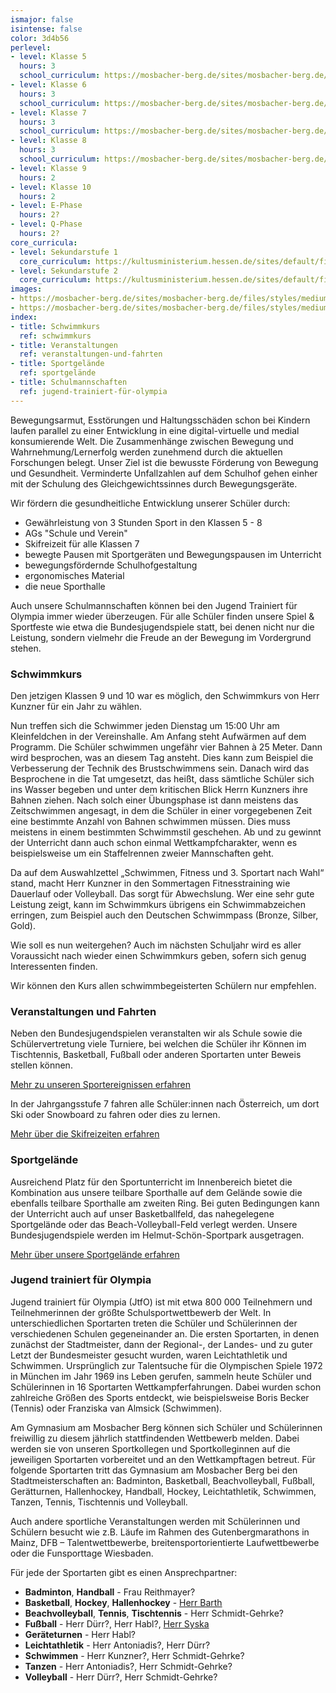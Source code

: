 ```yaml
---
ismajor: false
isintense: false
color: 3d4b56
perlevel:
- level: Klasse 5
  hours: 3
  school_curriculum: https://mosbacher-berg.de/sites/mosbacher-berg.de/files/GMB%20Kompetenzbereiche%20Klasse%205%20nach%20G9.pdf
- level: Klasse 6
  hours: 3
  school_curriculum: https://mosbacher-berg.de/sites/mosbacher-berg.de/files/Fachcurriculum%20Sport%206.pdf
- level: Klasse 7
  hours: 3
  school_curriculum: https://mosbacher-berg.de/sites/mosbacher-berg.de/files/FC%207%20Sport.pdf
- level: Klasse 8
  hours: 3
  school_curriculum: https://mosbacher-berg.de/sites/mosbacher-berg.de/files/FC%20Sport%208.pdf
- level: Klasse 9
  hours: 2
- level: Klasse 10
  hours: 2
- level: E-Phase
  hours: 2?
- level: Q-Phase
  hours: 2?
core_curricula:
- level: Sekundarstufe 1
  core_curriculum: https://kultusministerium.hessen.de/sites/default/files/media/kerncurriculum_sport_gymnasium.pdf
- level: Sekundarstufe 2
  core_curriculum: https://kultusministerium.hessen.de/sites/default/files/media/kcgo_spo_aenderung_03-2018_final.pdf
images:
- https://mosbacher-berg.de/sites/mosbacher-berg.de/files/styles/medium/public/Sport_Bewegte%20Pause.jpg
- https://mosbacher-berg.de/sites/mosbacher-berg.de/files/styles/medium/public/Schwimmkurs%20_1_.JPG
index:
- title: Schwimmkurs
  ref: schwimmkurs
- title: Veranstaltungen
  ref: veranstaltungen-und-fahrten
- title: Sportgelände
  ref: sportgelände
- title: Schulmannschaften
  ref: jugend-trainiert-für-olympia
---
```


<!--Descr-->

Bewegungsarmut, Esstörungen und Haltungsschäden schon bei Kindern laufen parallel zu einer Entwicklung in eine digital-virtuelle und medial konsumierende Welt. Die Zusammenhänge zwischen Bewegung und Wahrnehmung/Lernerfolg werden zunehmend durch die aktuellen Forschungen belegt. Unser Ziel ist die bewusste Förderung von Bewegung und Gesundheit. Verminderte Unfallzahlen auf dem Schulhof gehen einher mit der Schulung des Gleichgewichtssinnes durch Bewegungsgeräte.

Wir fördern die gesundheitliche Entwicklung unserer Schüler durch:

- Gewährleistung von 3 Stunden Sport in den Klassen 5 - 8
- AGs "Schule und Verein"
- Skifreizeit für alle Klassen 7
- bewegte Pausen mit Sportgeräten und Bewegungspausen im Unterricht
- bewegungsfördernde Schulhofgestaltung
- ergonomisches Material
- die neue Sporthalle
  
Auch unsere Schulmannschaften können bei den Jugend Trainiert für Olympia immer wieder überzeugen. Für alle Schüler finden unsere Spiel & Sportfeste wie etwa die Bundesjugendspiele statt, bei denen nicht nur die Leistung, sondern vielmehr die Freude an der Bewegung im Vordergrund stehen.

### Schwimmkurs

Den jetzigen Klassen 9 und 10 war es möglich, den Schwimmkurs von Herr Kunzner für ein Jahr zu wählen.

Nun treffen sich die Schwimmer jeden Dienstag um 15:00 Uhr am Kleinfeldchen in der Vereinshalle. Am Anfang steht Aufwärmen auf dem Programm. Die Schüler schwimmen ungefähr vier Bahnen à 25 Meter. Dann wird besprochen, was an diesem Tag ansteht. Dies kann zum Beispiel die Verbesserung der Technik des Brustschwimmens sein. Danach wird das Besprochene in die Tat umgesetzt, das heißt, dass sämtliche Schüler sich ins Wasser begeben und unter dem kritischen Blick Herrn Kunzners ihre Bahnen ziehen. Nach solch einer Übungsphase ist dann meistens das Zeitschwimmen angesagt, in dem die Schüler in einer vorgegebenen Zeit eine bestimmte Anzahl von Bahnen schwimmen müssen. Dies muss meistens in einem bestimmten Schwimmstil geschehen. Ab und zu gewinnt der Unterricht dann auch schon einmal Wettkampfcharakter, wenn es beispielsweise um ein Staffelrennen zweier Mannschaften geht.

Da auf dem Auswahlzettel „Schwimmen, Fitness und 3. Sportart nach Wahl“ stand, macht Herr Kunzner in den Sommertagen Fitnesstraining wie Dauerlauf oder Volleyball. Das sorgt für Abwechslung. Wer eine sehr gute Leistung zeigt, kann im Schwimmkurs übrigens ein Schwimmabzeichen erringen, zum Beispiel auch den Deutschen Schwimmpass (Bronze, Silber, Gold).

Wie soll es nun weitergehen? Auch im nächsten Schuljahr wird es aller Voraussicht nach wieder einen Schwimmkurs geben, sofern sich genug Interessenten finden.

Wir können den Kurs allen schwimmbegeisterten Schülern nur empfehlen.

### Veranstaltungen und Fahrten

Neben den Bundesjugendspielen veranstalten wir als Schule sowie die Schülervertretung viele Turniere, bei welchen die Schüler ihr Können im Tischtennis, Basketball, Fußball oder anderen Sportarten unter Beweis stellen können.

[Mehr zu unseren Sportereignissen erfahren](/veranstaltungen#sport)

In der Jahrgangsstufe 7 fahren alle Schüler:innen nach Österreich, um dort Ski oder Snowboard zu fahren oder dies zu lernen.

[Mehr über die Skifreizeiten erfahren](/unterricht/fahrten/skifreizeit)

### Sportgelände

Ausreichend Platz für den Sportunterricht im Innenbereich bietet die Kombination aus unsere teilbare Sporthalle auf dem Gelände sowie die ebenfalls teilbare Sporthalle am zweiten Ring. Bei guten Bedingungen kann der Unterricht auch auf unser Basketballfeld, das nahegelegene Sportgelände oder das Beach-Volleyball-Feld verlegt werden. Unsere Bundesjugendspiele werden im Helmut-Schön-Sportpark ausgetragen.

[Mehr über unsere Sportgelände erfahren](/gelaende#sport)

### Jugend trainiert für Olympia

Jugend trainiert für Olympia (JtfO) ist mit etwa 800 000 Teilnehmern und Teilnehmerinnen der größte Schulsportwettbewerb der Welt. In unterschiedlichen Sportarten treten die Schüler und Schülerinnen der verschiedenen Schulen gegeneinander an. Die ersten Sportarten, in denen zunächst der Stadtmeister, dann der Regional-, der Landes- und zu guter Letzt der Bundesmeister gesucht wurden, waren Leichtathletik und Schwimmen. Ursprünglich zur Talentsuche für die Olympischen Spiele 1972 in München im Jahr 1969 ins Leben gerufen, sammeln heute Schüler und Schülerinnen in 16 Sportarten Wettkampferfahrungen. Dabei wurden schon zahlreiche Größen des Sports entdeckt, wie beispielsweise Boris Becker (Tennis) oder Franziska van Almsick (Schwimmen).

Am Gymnasium am Mosbacher Berg können sich Schüler und Schülerinnen freiwillig zu diesem jährlich stattfindenden Wettbewerb melden. Dabei werden sie von unseren Sportkollegen und Sportkolleginnen auf die jeweiligen Sportarten vorbereitet und an den Wettkampftagen betreut. Für folgende Sportarten tritt das Gymnasium am Mosbacher Berg bei den Stadtmeisterschaften an:
Badminton, Basketball, Beachvolleyball, Fußball, Gerätturnen, Hallenhockey, Handball, Hockey, Leichtathletik, Schwimmen, Tanzen, Tennis, Tischtennis und Volleyball.

Auch andere sportliche Veranstaltungen werden mit Schülerinnen und Schülern besucht wie z.B. Läufe im Rahmen des Gutenbergmarathons in Mainz, DFB – Talentwettbewerbe, breitensportorientierte Laufwettbewerbe oder die Funsporttage Wiesbaden.

Für jede der Sportarten gibt es einen Ansprechpartner:

- **Badminton**, **Handball** - Frau Reithmayer?
- **Basketball**, **Hockey**, **Hallenhockey** - [Herr Barth](/personen/lehrer/mbarth)
- **Beachvolleyball**, **Tennis**, **Tischtennis** - Herr Schmidt-Gehrke?
- **Fußball** - Herr Dürr?, Herr Habl?, [Herr Syska](/personen/lehrer/fsyska)
- **Geräteturnen** - Herr Habl?
- **Leichtathletik** - Herr Antoniadis?, Herr Dürr?
- **Schwimmen** - Herr Kunzner?, Herr Schmidt-Gehrke?
- **Tanzen** - Herr Antoniadis?, Herr Schmidt-Gehrke?
- **Volleyball** - Herr Dürr?, Herr Schmidt-Gehrke?
